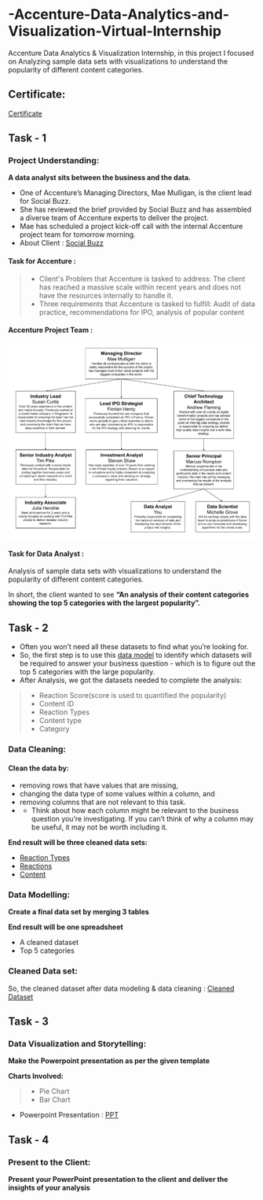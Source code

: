 # -Accenture-Data-Analytics-and-Visualization-Virtual-Internship
Accenture Data Analytics &amp; Visualization Internship, in this project I focused on Analyzing sample data sets with visualizations to understand the popularity of different content categories.

## Certificate:
[Certificate](https://github.com/evans22j/-Accenture-Data-Analytics-and-Visualization-Virtual-Internship/blob/main/Accenture%20North%20America_completion_certificate.pdf)

## Task - 1
### Project Understanding:
**A data analyst sits between the business and the data.**

 - One of Accenture’s Managing Directors, Mae Mulligan, is the client lead for Social Buzz.
 - She has reviewed the brief provided by Social Buzz and has assembled a diverse team of Accenture experts to deliver the project.
 - Mae has scheduled a project kick-off call with the internal Accenture project team for tomorrow morning.
 - About Client : [Social Buzz](https://github.com/evans22j/-Accenture-Data-Analytics-and-Visualization-Virtual-Internship/blob/main/Data_Analytics%20Client%20Brief.pdf)

#### Task for Accenture : 

 >- Client's Problem that Accenture is tasked to address: The client has reached a massive scale within recent years and does not have the resources internally to handle it.
 >- Three requirements that Accenture is tasked to fulfill: Audit of data practice, recommendations for IPO, analysis of popular content
 
 #### Accenture Project Team :
 <img src = "Project Team.png">
 
 #### Task for Data Analyst :
Analysis of sample data sets with visualizations to understand the popularity of different content categories.

In short, the client wanted to see **“An analysis of their content categories showing the top 5 categories with the largest popularity”.** 

## Task - 2
 - Often you won’t need all these datasets to find what you’re looking for.
 - So, the first step is to use this [data model](https://github.com/evans22j/-Accenture-Data-Analytics-and-Visualization-Virtual-Internship/blob/main/Data%20model.pdf) to identify which datasets will be required to answer your business question - which is to figure out the top 5 categories with the large popularity.
 - After Analysis, we got the datasets needed to complete the analysis:
 >- Reaction Score(score is used to quantified the popularity)
 >- Content ID
 >- Reaction Types
 >- Content type
 >- Category
 
### Data Cleaning:
#### Clean the data by:
 - removing rows that have values that are missing,
 - changing the data type of some values within a column, and
 - removing columns that are not relevant to this task.
 - - Think about how each column might be relevant to the business question you’re investigating. If you can’t think of why a column may be useful, it may not be worth including it.

**End result will be three cleaned data sets:**
 - [Reaction Types](https://github.com/evans22j/-Accenture-Data-Analytics-and-Visualization-Virtual-Internship/blob/main/ReactionTypes.csv)
 - [Reactions](https://github.com/evans22j/-Accenture-Data-Analytics-and-Visualization-Virtual-Internship/blob/main/Reactions.csv)
 - [Content](https://github.com/evans22j/-Accenture-Data-Analytics-and-Visualization-Virtual-Internship/blob/main/content.xlsx)

### Data Modelling:

**Create a final data set by merging 3 tables**

**End result will be one spreadsheet**
 - A cleaned dataset
 - Top 5 categories
 
 ### Cleaned Data set:
 So, the cleaned dataset after data modeling & data cleaning : [Cleaned Dataset](https://github.com/evans22j/-Accenture-Data-Analytics-and-Visualization-Virtual-Internship/blob/main/Cleaned%20Dataset.xlsx)
 
 ## Task - 3
 ### Data Visualization and Storytelling:
 **Make the Powerpoint presentation as per the given template**
 
 **Charts Involved:**
  >- Pie Chart
  >- Bar Chart
  
 - Powerpoint Presentation : [PPT](https://github.com/evans22j/-Accenture-Data-Analytics-and-Visualization-Virtual-Internship/tree/main)
 
 ## Task - 4
 ### Present to the Client:
 **Present your PowerPoint presentation to the client and deliver the insights of your analysis** 
 
